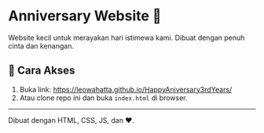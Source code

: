 # Anniversary Website 💖

Website kecil untuk merayakan hari istimewa kami. Dibuat dengan penuh cinta dan kenangan.  

## 🚀 Cara Akses  
1. Buka link: https://leowahatta.github.io/HappyAniversary3rdYears/
2. Atau clone repo ini dan buka `index.html` di browser.  

---  
Dibuat dengan HTML, CSS, JS, dan ❤️.  
